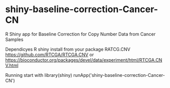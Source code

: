 # shiny-baseline-correction-Cancer-CN
R Shiny app for Baseline Correction for Copy Number Data from Cancer Samples

Dependicyes
R 
shiny install from your package
RATCG.CNV https://github.com/RTCGA/RTCGA.CNV or https://bioconductor.org/packages/devel/data/experiment/html/RTCGA.CNV.html

Running
start with 
library(shiny)
runApp('shiny-baseline-correction-Cancer-CN')


